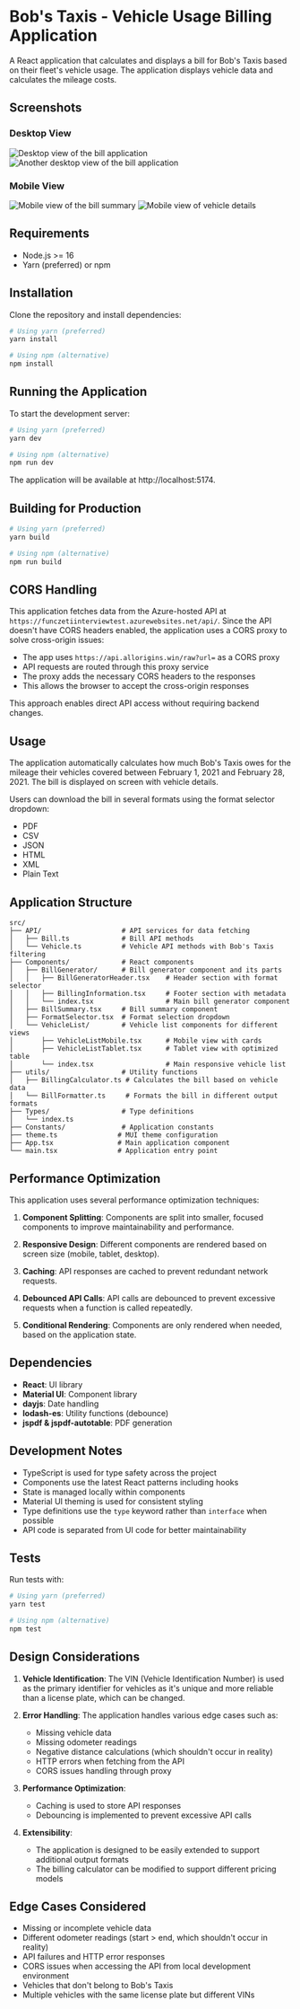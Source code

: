 # Bob's Taxis - Vehicle Usage Billing Application

A React application that calculates and displays a bill for Bob's Taxis based on their fleet's vehicle usage. The application displays vehicle data and calculates the mileage costs.

## Screenshots

### Desktop View
![Desktop view of the bill application](docs/screenshots/desktop-view.png)
![Another desktop view of the bill application](docs/screenshots/desktop-view-2.png)

### Mobile View
![Mobile view of the bill summary](docs/screenshots/mobile-view-1.png)
![Mobile view of vehicle details](docs/screenshots/mobile-view-2.png)

## Requirements

* Node.js >= 16
* Yarn (preferred) or npm

## Installation

Clone the repository and install dependencies:

```bash
# Using yarn (preferred)
yarn install

# Using npm (alternative)
npm install
```

## Running the Application

To start the development server:

```bash
# Using yarn (preferred)
yarn dev

# Using npm (alternative)
npm run dev
```

The application will be available at http://localhost:5174.

## Building for Production

```bash
# Using yarn (preferred)
yarn build

# Using npm (alternative)
npm run build
```

## CORS Handling

This application fetches data from the Azure-hosted API at `https://funczetiinterviewtest.azurewebsites.net/api/`. Since the API doesn't have CORS headers enabled, the application uses a CORS proxy to solve cross-origin issues:

* The app uses `https://api.allorigins.win/raw?url=` as a CORS proxy
* API requests are routed through this proxy service
* The proxy adds the necessary CORS headers to the responses
* This allows the browser to accept the cross-origin responses

This approach enables direct API access without requiring backend changes.

## Usage

The application automatically calculates how much Bob's Taxis owes for the mileage their vehicles covered between February 1, 2021 and February 28, 2021. The bill is displayed on screen with vehicle details.

Users can download the bill in several formats using the format selector dropdown:
* PDF
* CSV
* JSON
* HTML
* XML
* Plain Text

## Application Structure

```
src/
├── API/                    # API services for data fetching
│   ├── Bill.ts             # Bill API methods
│   └── Vehicle.ts          # Vehicle API methods with Bob's Taxis filtering
├── Components/             # React components
│   ├── BillGenerator/      # Bill generator component and its parts
│   │   ├── BillGeneratorHeader.tsx    # Header section with format selector
│   │   ├── BillingInformation.tsx     # Footer section with metadata
│   │   └── index.tsx                  # Main bill generator component
│   ├── BillSummary.tsx     # Bill summary component
│   ├── FormatSelector.tsx  # Format selection dropdown
│   └── VehicleList/        # Vehicle list components for different views
│       ├── VehicleListMobile.tsx      # Mobile view with cards
│       ├── VehicleListTablet.tsx      # Tablet view with optimized table
│       └── index.tsx                  # Main responsive vehicle list
├── utils/                  # Utility functions
│   ├── BillingCalculator.ts # Calculates the bill based on vehicle data
│   └── BillFormatter.ts     # Formats the bill in different output formats
├── Types/                  # Type definitions
│   └── index.ts            
├── Constants/              # Application constants
├── theme.ts               # MUI theme configuration
├── App.tsx                # Main application component
└── main.tsx               # Application entry point
```

## Performance Optimization

This application uses several performance optimization techniques:

1. **Component Splitting**: Components are split into smaller, focused components to improve maintainability and performance.

2. **Responsive Design**: Different components are rendered based on screen size (mobile, tablet, desktop).

3. **Caching**: API responses are cached to prevent redundant network requests.

4. **Debounced API Calls**: API calls are debounced to prevent excessive requests when a function is called repeatedly.

5. **Conditional Rendering**: Components are only rendered when needed, based on the application state.

## Dependencies

* **React**: UI library
* **Material UI**: Component library
* **dayjs**: Date handling
* **lodash-es**: Utility functions (debounce)
* **jspdf & jspdf-autotable**: PDF generation

## Development Notes

* TypeScript is used for type safety across the project
* Components use the latest React patterns including hooks
* State is managed locally within components
* Material UI theming is used for consistent styling
* Type definitions use the `type` keyword rather than `interface` when possible
* API code is separated from UI code for better maintainability

## Tests

Run tests with:

```bash
# Using yarn (preferred)
yarn test

# Using npm (alternative)
npm test
```

## Design Considerations

1. **Vehicle Identification**: The VIN (Vehicle Identification Number) is used as the primary identifier for vehicles as it's unique and more reliable than a license plate, which can be changed.

2. **Error Handling**: The application handles various edge cases such as:
   * Missing vehicle data
   * Missing odometer readings
   * Negative distance calculations (which shouldn't occur in reality)
   * HTTP errors when fetching from the API
   * CORS issues handling through proxy

3. **Performance Optimization**:
   * Caching is used to store API responses
   * Debouncing is implemented to prevent excessive API calls

4. **Extensibility**:
   * The application is designed to be easily extended to support additional output formats
   * The billing calculator can be modified to support different pricing models

## Edge Cases Considered

* Missing or incomplete vehicle data
* Different odometer readings (start > end, which shouldn't occur in reality)
* API failures and HTTP error responses
* CORS issues when accessing the API from local development environment
* Vehicles that don't belong to Bob's Taxis
* Multiple vehicles with the same license plate but different VINs
